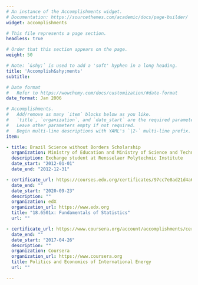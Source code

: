 ```yaml
---
# An instance of the Accomplishments widget.
# Documentation: https://sourcethemes.com/academic/docs/page-builder/
widget: accomplishments

# This file represents a page section.
headless: true

# Order that this section appears on the page.
weight: 50

# Note: `&shy;` is used to add a 'soft' hyphen in a long heading.
title: 'Accomplish&shy;ments'
subtitle:

# Date format
#   Refer to https://wowchemy.com/docs/customization/#date-format
date_format: Jan 2006

# Accomplishments.
#   Add/remove as many `item` blocks below as you like.
#   `title`, `organization`, and `date_start` are the required parameters.
#   Leave other parameters empty if not required.
#   Begin multi-line descriptions with YAML's `|2-` multi-line prefix.
item:

- title: Brazil Science without Borders Scholarship	
  organization: Ministry of Education and Ministry of Science and Technology
  description: Exchange student at Rensselaer Polytechnic Institute
  date_start: "2012-01-01"
  date_end: "2012-12-31"

- certificate_url: https://courses.edx.org/certificates/97cc7e8ad21d4a6aa661a18f82853df7
  date_end: ""
  date_start: "2020-09-23"
  description: ""
  organization: edX
  organization_url: https://www.edx.org
  title: "18.6501x: Fundamentals of Statistics"
  url: ""

- certificate_url: https://www.coursera.org/account/accomplishments/certificate/WNSCGTPEXASM
  date_end: ""
  date_start: "2017-04-26"
  description: ""
  organization: Coursera
  organization_url: https://www.coursera.org
  title: Politics and Economics of International Energy
  url: ""

---
```

